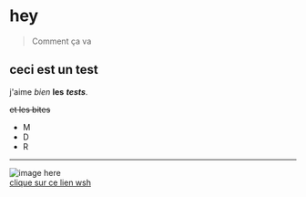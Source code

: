 # hey
> Comment ça va
## ceci est un test

j'aime *bien* **les** ***tests***.

~~et les bites~~

- M
- D
- R

---

![image here](https://via.placeholder.com/150)  
[clique sur ce lien wsh](www.duckduckgo.com)
